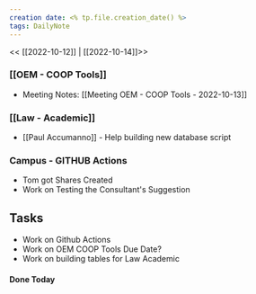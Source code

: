 ```yaml
---
creation date: <% tp.file.creation_date() %>
tags: DailyNote 
---
```

<< [[2022-10-12]] | [[2022-10-14]]>>

### [[OEM - COOP Tools]]
* Meeting Notes:  [[Meeting OEM - COOP Tools - 2022-10-13]] 

### [[Law - Academic]]
* [[Paul Accumanno]] - Help building new database script 

### Campus - GITHUB Actions 
* Tom got Shares Created 
* Work on Testing the Consultant's Suggestion

## Tasks

* Work on Github Actions
* Work on OEM COOP Tools Due Date?
* Work on building tables for Law Academic

#### Done Today

